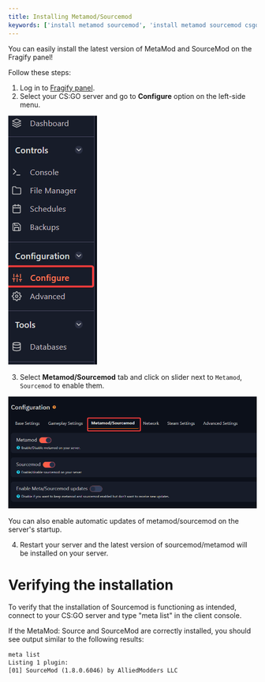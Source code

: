 ```yaml
---
title: Installing Metamod/Sourcemod
keywords: ['install metamod sourcemod', 'install metamod sourcemod csgo', 'install metamod sourcemod cs:go', 'install metamod sourcemod counter strike global offensive', 'install metamod sourcemod counter strike global offensive']
---
```

You can easily install the latest version of MetaMod and SourceMod on the Fragify panel!

Follow these steps:

1. Log in to [Fragify panel](VAR::FRAGIFY_URL).
2. Select your CS:GO server and go to **Configure** option on the left-side menu.

![Configure](../images/configure.png)

3.  Select **Metamod/Sourcemod** tab and click on slider next to `Metamod`, `Sourcemod` to enable them. 

![Metamod sourcemod](images/metamod-sourcemod.png)

You can also enable automatic updates of metamod/sourcemod on the server's startup.

4. Restart your server and the latest version of sourcemod/metamod will be installed on your server.
  

Verifying the installation
==========================

To verify that the installation of Sourcemod is functioning as intended, connect to your CS:GO server and type "meta list" in the client console.

If the MetaMod: Source and SourceMod are correctly installed, you should see output similar to the following results:

  
```
meta list
Listing 1 plugin:
[01] SourceMod (1.8.0.6046) by AlliedModders LLC
```